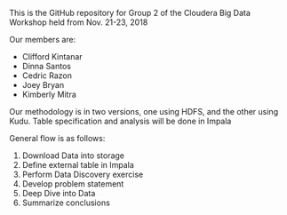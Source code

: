This is the GitHub repository for Group 2 of the Cloudera Big Data Workshop held from Nov. 21-23, 2018

Our members are:
- Clifford Kintanar
- Dinna Santos
- Cedric Razon
- Joey Bryan
- Kimberly Mitra

Our methodology is in two versions, one using HDFS, and the other using Kudu. Table specification and analysis will be done in Impala

General flow is as follows:
1) Download Data into storage
2) Define external table in Impala
3) Perform Data Discovery exercise
4) Develop problem statement
5) Deep Dive into Data
6) Summarize conclusions
